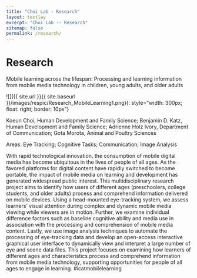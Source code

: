 ```yaml
---
title: "Choi Lab - Research"
layout: textlay
excerpt: "Choi Lab -- Research"
sitemap: false
permalink: /research/
---
```


# Research

Mobile learning across the lifespan: Processing and learning information from mobile media technology in children, young adults, and older adults

![]({{ site.url }}{{ site.baseurl }}/images/respic/Research_MobileLearning1.png){: style="width: 300px; float: right; border: 10px"}

Koeun Choi, Human Development and Family Science; Benjamin D. Katz, Human Development and Family Science; Adrienne Holz Ivory, Department of Communication; Gota Morota, Animal and Poultry Sciences

Areas: Eye Tracking; Cognitive Tasks; Communication; Image Analysis

With rapid technological innovation, the consumption of mobile digital media has become ubiquitous in the lives of people of all ages. As the favored platforms for digital content have rapidly switched to become portable, the impact of mobile media on learning and development has generated widespread public interest. This multidisciplinary research project aims to identify how users of different ages (preschoolers, college students, and older adults) process and comprehend information delivered on mobile devices. Using a head-mounted eye-tracking system, we assess learners’ visual attention during complex and dynamic mobile media viewing while viewers are in motion. Further, we examine individual difference factors such as baseline cognitive ability and media use in association with the processing and comprehension of mobile media content. Lastly, we use image analysis techniques to automate the processing of eye-tracking data and develop an open-access interactive graphical user interface to dynamically view and interpret a large number of eye and scene data files. This project focuses on examining how learners of different ages and characteristics process and comprehend information from mobile media technology, supporting opportunities for people of all ages to engage in learning. #icatmobilelearning
